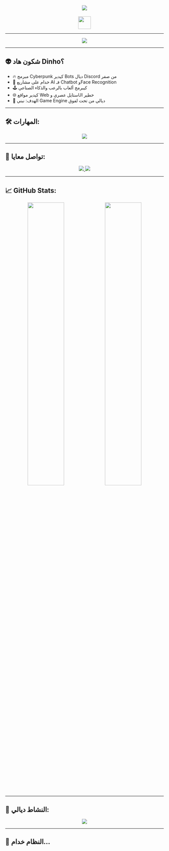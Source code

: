 <h1 align="center">
  <img src="https://readme-typing-svg.herokuapp.com?font=Fira+Code&duration=3000&pause=1000&color=00FF00&center=true&vCenter=true&width=600&lines=%F0%9F%91%8B+Salam+3likom%2C+Ana+Dinho;Coder+%F0%9F%94%A5+Web%2FBot%2FAI%2FGame+Dev;Kayn+Chi+7rira+F+Terminal+%F0%9F%95%B7%EF%B8%8F">
</h1>

<p align="center">
  <img src="https://media.giphy.com/media/hvRJCLFzcasrR4ia7z/giphy.gif" width="40"/>
</p>

---

<p align="center">
  <img src="https://raw.githubusercontent.com/rodrigograca31/rodrigograca31/master/matrix.svg">
</p>

---

## 👽 شكون هاد Dinho؟

- 🔥 مبرمج Cyberpunk كيدير Bots ديال Discord من صفر  
- 🧠 خدام على مشاريع AI فـ Chatbot وFace Recognition  
- 🕹️ كيبرمج ألعاب بالرعب والذكاء الصناعي  
- 🌐 كيدير مواقع Web ستايل عصري وUI خطير  
- 🔧 الهدف: نبني Game Engine ديالي من تحت لفوق  

---

## 🛠️ المهارات:

<p align="center">
  <img src="https://skillicons.dev/icons?i=python,flask,html,css,js,discord,godot,unity,github,vscode&theme=dark"/>
</p>

---

## 🔗 تواصل معايا:

<p align="center">
  <a href="https://discord.gg/WU6N3q2zXh">
    <img src="https://img.shields.io/badge/Discord-Dinho%20Server-5865F2?style=for-the-badge&logo=discord&logoColor=white"/>
  </a>
  <a href="https://instagram.com/alianedit">
    <img src="https://img.shields.io/badge/Instagram-@alianedit-E4405F?style=for-the-badge&logo=instagram&logoColor=white"/>
  </a>
</p>

---

## 📈 GitHub Stats:

<p align="center">
  <img src="https://github-readme-stats.vercel.app/api?username=yourusername&show_icons=true&theme=tokyonight&hide_border=true" width="48%"/>
  <img src="https://github-readme-stats.vercel.app/api/top-langs/?username=yourusername&layout=compact&theme=tokyonight&hide_border=true" width="48%"/>
</p>

---

## 🚀 النشاط ديالي:

<p align="center">
  <img src="https://github-readme-streak-stats.herokuapp.com?user=yourusername&theme=tokyonight&hide_border=true"/>
</p>

---

## 🔐 النظام خدام...

